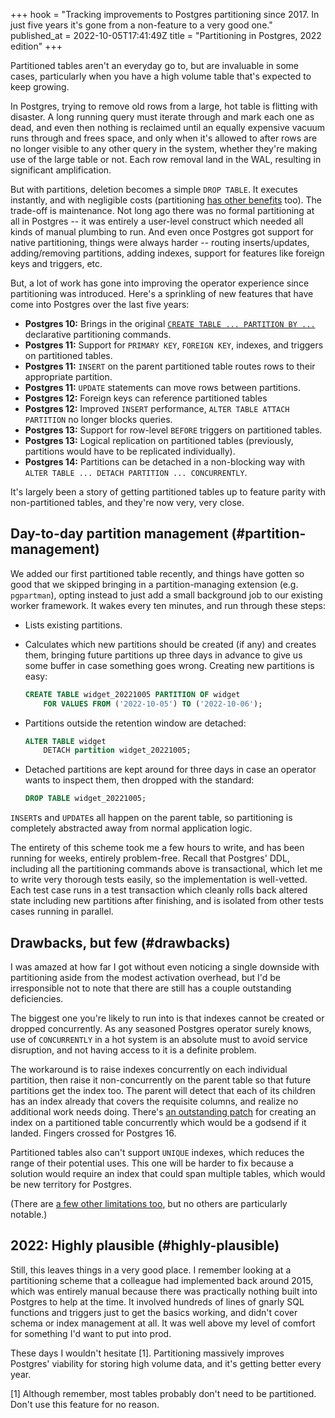 +++
hook = "Tracking improvements to Postgres partitioning since 2017. In just five years it's gone from a non-feature to a very good one."
published_at = 2022-10-05T17:41:49Z
title = "Partitioning in Postgres, 2022 edition"
+++

Partitioned tables aren't an everyday go to, but are invaluable in some cases, particularly when you have a high volume table that's expected to keep growing.

In Postgres, trying to remove old rows from a large, hot table is flitting with disaster. A long running query must iterate through and mark each one as dead, and even then nothing is reclaimed until an equally expensive vacuum runs through and frees space, and only when it's allowed to after rows are no longer visible to any other query in the system, whether they're making use of the large table or not. Each row removal land in the WAL, resulting in significant amplification.

But with partitions, deletion becomes a simple `DROP TABLE`. It executes instantly, and with negligible costs (partitioning [has other benefits](https://www.postgresql.org/docs/current/ddl-partitioning.html) too). The trade-off is maintenance. Not long ago there was no formal partitioning at all in Postgres -- it was entirely a user-level construct which needed all kinds of manual plumbing to run. And even once Postgres got support for native partitioning, things were always harder -- routing inserts/updates, adding/removing partitions, adding indexes, support for features like foreign keys and triggers, etc.

But, a lot of work has gone into improving the operator experience since partitioning was introduced. Here's a sprinkling of new features that have come into Postgres over the last five years:

* **Postgres 10:** Brings in the original [`CREATE TABLE ... PARTITION BY ...`](https://www.postgresql.org/message-id/flat/55D3093C.5010800@lab.ntt.co.jp) declarative partitioning commands.
* **Postgres 11:** Support for `PRIMARY KEY`, `FOREIGN KEY`, indexes, and triggers on partitioned tables.
* **Postgres 11:** `INSERT` on the parent partitioned table routes rows to their appropriate partition.
* **Postgres 11:** `UPDATE` statements can move rows between partitions.
* **Postgres 12:** Foreign keys can reference partitioned tables
* **Postgres 12:** Improved `INSERT` performance, `ALTER TABLE ATTACH PARTITION` no longer blocks queries.
* **Postgres 13:** Support for row-level `BEFORE` triggers on partitioned tables.
* **Postgres 13:** Logical replication on partitioned tables (previously, partitions would have to be replicated individually).
* **Postgres 14:** Partitions can be detached in a non-blocking way with `ALTER TABLE ... DETACH PARTITION ... CONCURRENTLY`.

It's largely been a story of getting partitioned tables up to feature parity with non-partitioned tables, and they're now very, very close.

## Day-to-day partition management (#partition-management)

We added our first partitioned table recently, and things have gotten so good that we skipped bringing in a partition-managing extension (e.g. `pgpartman`), opting instead to just add a small background job to our existing worker framework. It wakes every ten minutes, and run through these steps:

* Lists existing partitions.

* Calculates which new partitions should be created (if any) and creates them, bringing future partitions up three days in advance to give us some buffer in case something goes wrong. Creating new partitions is easy:

    ``` sql
    CREATE TABLE widget_20221005 PARTITION OF widget
        FOR VALUES FROM ('2022-10-05') TO ('2022-10-06');
    ```

* Partitions outside the retention window are detached:

    ``` sql
    ALTER TABLE widget
        DETACH partition widget_20221005;
    ```

* Detached partitions are kept around for three days in case an operator wants to inspect them, then dropped with the standard:

    ``` sql
    DROP TABLE widget_20221005;
    ```

`INSERT`s and `UPDATE`s all happen on the parent table, so partitioning is completely abstracted away from normal application logic.

The entirety of this scheme took me a few hours to write, and has been running for weeks, entirely problem-free. Recall that Postgres' DDL, including all the partitioning commands above is transactional, which let me to write very thorough tests easily, so the implementation is well-vetted. Each test case runs in a test transaction which cleanly rolls back altered state including new partitions after finishing, and is isolated from other tests cases running in parallel.

## Drawbacks, but few (#drawbacks)

I was amazed at how far I got without even noticing a single downside with partitioning aside from the modest activation overhead, but I'd be irresponsible not to note that there are still has a couple outstanding deficiencies.

The biggest one you're likely to run into is that indexes cannot be created or dropped concurrently. As any seasoned Postgres operator surely knows, use of `CONCURRENTLY` in a hot system is an absolute must to avoid service disruption, and not having access to it is a definite problem.

The workaround is to raise indexes concurrently on each individual partition, then raise it non-concurrently on the parent table so that future partitions get the index too. The parent will detect that each of its children has an index already that covers the requisite columns, and realize no additional work needs doing. There's [an outstanding patch](https://commitfest.postgresql.org/35/2815/) for creating an index on a partitioned table concurrently which would be a godsend if it landed. Fingers crossed for Postgres 16.

Partitioned tables also can't support `UNIQUE` indexes, which reduces the range of their potential uses. This one will be harder to fix because a solution would require an index that could span multiple tables, which would be new territory for Postgres.

(There are [a few other limitations too](https://www.postgresql.org/docs/current/ddl-partitioning.html#DDL-PARTITIONING-DECLARATIVE-LIMITATIONS), but no others are particularly notable.)

## 2022: Highly plausible (#highly-plausible)

Still, this leaves things in a very good place. I remember looking at a partitioning scheme that a colleague had implemented back around 2015, which was entirely manual because there was practically nothing built into Postgres to help at the time. It involved hundreds of lines of gnarly SQL functions and triggers just to get the basics working, and didn't cover schema or index management at all. It was well above my level of comfort for something I'd want to put into prod.

These days I wouldn't hesitate [1]. Partitioning massively improves Postgres' viability for storing high volume data, and it's getting better every year.

[1] Although remember, most tables probably don't need to be partitioned. Don't use this feature for no reason.

